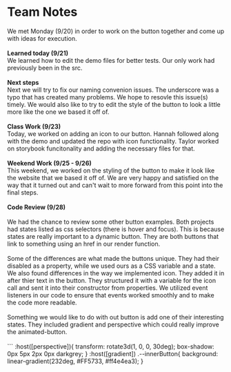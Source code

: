 <h1>Team Notes</h1>
We met Monday (9/20) in order to work on the button together and come up with ideas for execution. 
<br>
<br>
<b>Learned today (9/21)</b>
<br>
We learned how to edit the demo files for better tests. Our only work had previously been in the src.
<br>
<br>
<b>Next steps</b>
<br>
Next we will try to fix our naming convenion issues. The underscore was a typo that has created many problems. We hope to resovle this issue(s) timely. We would also like to try to edit the style of the button to look a little more like the one we based it off of.
<br>
<br>
<b>Class Work (9/23)</b>
<br>
Today, we worked on adding an icon to our button. Hannah followed along with the demo and updated the repo with icon functionality. Taylor worked on storybook funcitonality and adding the necessary files for that. 
<br>
<br>
<b>Weekend Work (9/25 - 9/26)</b>
<br>
This weekend, we worked on the styling of the button to make it look like the website that we based it off of. We are very happy and satisfied on the way that it turned out and can't wait to more forward from this point into the final steps.
<br>
<br>
<b>Code Review (9/28)</b>
<br>
<br>
We had the chance to review some other button examples. Both projects had states listed as css selectors (there is hover and focus). This is because states are really important to a dynamic button. They are both buttons that link to something using an href in our render function. 
<br>
<br>
Some of the differences are what made the buttons unique. They had their disabled as a property, while we used ours as a CSS variable and a state. We also found differences in the way we implemented icon. They added it in after thier text in the button. They structured it with a variable for the icon call and sent it into their constructor from properties. We utilized event listeners in our code to ensure that events worked smoothly and to make the code more readable.
<br>
<br>
Something we would like to do with out button is add one of their interesting states. They included gradient and perspective which could really improve the animated-button.
<br>
<br>
```
      :host([perspective]){        
        transform: rotate3d(1, 0, 0, 30deg);
        box-shadow: 0px 5px 2px 0px darkgrey;
      }
      :host([gradient]) .--innerButton{
            background: linear-gradient(232deg, #FF5733, #ff4e4ea3);
      }
<br>
